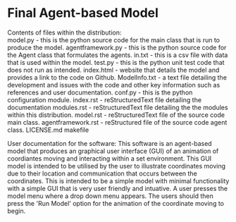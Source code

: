 # Final Agent-based Model 
 
 Contents of files within the distribution:<br>
 model.py    - this is the python source code for the main class that is run to produce the model. 
 agentframework.py    - this is the python source code for the Agent class that formulates the agents.
 in.txt    - this is a csv file with data that is used within the model. 
 test.py    - this is the python unit test code that does not run as intended. 
 index.html    - website that details the model and provides a link to the code on Github.
 ModelInfo.txt - a text file detailing the development and issues with the code and other key information such as references and user documentation. 
 conf.py    - this is the python configuration module. 
 index.rst    - reStructuredText file detailing the documentation
 modules.rst    - reStructuredText file detailing the the modules within this distribution. 
 model.rst    - reStructuredText file of the source code main class.
 agentframework.rst    - reStructured file of the source code agent class.
 LICENSE.md 
 makefile

User documentation for the software: 
This software is an agent-based model that produces an graphical user interface (GUI) of an animation of coordiantes moving and interacting within a set
environment. 
This GUI model is intended to be utilised by the user to illustrate coordinates moving due to their location and communication that occurs between the coordinates. 
This is intended to be a simple model with minimal functionality with a simple GUI that is very user friendly and intuative. 
A user presses the model menu where a drop down menu appears. 
The users should then press the 'Run Model' option for the animation of the coordinate moving to begin. 
